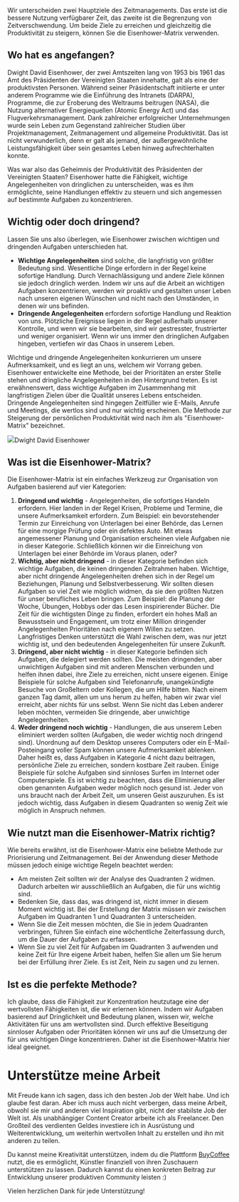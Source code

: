 Wir unterscheiden zwei Hauptziele des Zeitmanagements. Das erste ist die bessere Nutzung verfügbarer Zeit, das zweite ist die Begrenzung von Zeitverschwendung. Um beide Ziele zu erreichen und gleichzeitig die Produktivität zu steigern, können Sie die Eisenhower-Matrix verwenden.

Wo hat es angefangen?
---------------------

Dwight David Eisenhower, der zwei Amtszeiten lang von 1953 bis 1961 das Amt des Präsidenten der Vereinigten Staaten innehatte, galt als eine der produktivsten Personen. Während seiner Präsidentschaft initiierte er unter anderem Programme wie die Einführung des Intranets (DARPA), Programme, die zur Eroberung des Weltraums beitrugen (NASA), die Nutzung alternativer Energiequellen (Atomic Energy Act) und das Flugverkehrsmanagement. Dank zahlreicher erfolgreicher Unternehmungen wurde sein Leben zum Gegenstand zahlreicher Studien über Projektmanagement, Zeitmanagement und allgemeine Produktivität. Das ist nicht verwunderlich, denn er galt als jemand, der außergewöhnliche Leistungsfähigkeit über sein gesamtes Leben hinweg aufrechterhalten konnte.

Was war also das Geheimnis der Produktivität des Präsidenten der Vereinigten Staaten? Eisenhower hatte die Fähigkeit, wichtige Angelegenheiten von dringlichen zu unterscheiden, was es ihm ermöglichte, seine Handlungen effektiv zu steuern und sich angemessen auf bestimmte Aufgaben zu konzentrieren.

**Wichtig oder doch dringend?**
----------------------------

Lassen Sie uns also überlegen, wie Eisenhower zwischen wichtigen und dringenden Aufgaben unterschieden hat.

*   **Wichtige Angelegenheiten** sind solche, die langfristig von größter Bedeutung sind. Wesentliche Dinge erfordern in der Regel keine sofortige Handlung. Durch Vernachlässigung und andere Ziele können sie jedoch dringlich werden. Indem wir uns auf die Arbeit an wichtigen Aufgaben konzentrieren, werden wir proaktiv und gestalten unser Leben nach unseren eigenen Wünschen und nicht nach den Umständen, in denen wir uns befinden.
*   **Dringende Angelegenheiten** erfordern sofortige Handlung und Reaktion von uns. Plötzliche Ereignisse liegen in der Regel außerhalb unserer Kontrolle, und wenn wir sie bearbeiten, sind wir gestresster, frustrierter und weniger organisiert. Wenn wir uns immer den dringlichen Aufgaben hingeben, vertiefen wir das Chaos in unserem Leben.

Wichtige und dringende Angelegenheiten konkurrieren um unsere Aufmerksamkeit, und es liegt an uns, welchem wir Vorrang geben. Eisenhower entwickelte eine Methode, bei der Prioritäten an erster Stelle stehen und dringliche Angelegenheiten in den Hintergrund treten. Es ist erwähnenswert, dass wichtige Aufgaben im Zusammenhang mit langfristigen Zielen über die Qualität unseres Lebens entscheiden. Dringende Angelegenheiten sind hingegen Zeitfüller wie E-Mails, Anrufe und Meetings, die wertlos sind und nur wichtig erscheinen. Die Methode zur Steigerung der persönlichen Produktivität wird nach ihm als "Eisenhower-Matrix" bezeichnet.

![](https://miro.medium.com/max/1400/1*U3o5WOrYIlH7lcKkY8QwRg.jpeg)Dwight David Eisenhower

**Was ist die Eisenhower-Matrix?**
----------------------------------

Die Eisenhower-Matrix ist ein einfaches Werkzeug zur Organisation von Aufgaben basierend auf vier Kategorien:

1.  **Dringend und wichtig** - Angelegenheiten, die sofortiges Handeln erfordern. Hier landen in der Regel Krisen, Probleme und Termine, die unsere Aufmerksamkeit erfordern. Zum Beispiel: ein bevorstehender Termin zur Einreichung von Unterlagen bei einer Behörde, das Lernen für eine morgige Prüfung oder ein defektes Auto. Mit etwas angemessener Planung und Organisation erscheinen viele Aufgaben nie in dieser Kategorie. Schließlich können wir die Einreichung von Unterlagen bei einer Behörde im Voraus planen, oder?
2.  **Wichtig, aber nicht dringend** - in dieser Kategorie befinden sich wichtige Aufgaben, die keinen dringenden Zeitrahmen haben. Wichtige, aber nicht dringende Angelegenheiten drehen sich in der Regel um Beziehungen, Planung und Selbstverbesserung. Wir sollten diesen Aufgaben so viel Zeit wie möglich widmen, da sie den größten Nutzen für unser berufliches Leben bringen. Zum Beispiel: die Planung der Woche, Übungen, Hobbys oder das Lesen inspirierender Bücher. Die Zeit für die wichtigsten Dinge zu finden, erfordert ein hohes Maß an Bewusstsein und Engagement, um trotz einer Million dringender Angelegenheiten Prioritäten nach eigenem Willen zu setzen. Langfristiges Denken unterstützt die Wahl zwischen dem, was nur jetzt wichtig ist, und den bedeutenden Angelegenheiten für unsere Zukunft.
3.  **Dringend, aber nicht wichtig** - in dieser Kategorie befinden sich Aufgaben, die delegiert werden sollten. Die meisten dringenden, aber unwichtigen Aufgaben sind mit anderen Menschen verbunden und helfen ihnen dabei, ihre Ziele zu erreichen, nicht unsere eigenen. Einige Beispiele für solche Aufgaben sind Telefonanrufe, unangekündigte Besuche von Großeltern oder Kollegen, die um Hilfe bitten. Nach einem ganzen Tag damit, allen um uns herum zu helfen, haben wir zwar viel erreicht, aber nichts für uns selbst. Wenn Sie nicht das Leben anderer leben möchten, vermeiden Sie dringende, aber unwichtige Angelegenheiten.
4.  **Weder dringend noch wichtig** - Handlungen, die aus unserem Leben eliminiert werden sollten (Aufgaben, die weder wichtig noch dringend sind). Unordnung auf dem Desktop unseres Computers oder ein E-Mail-Posteingang voller Spam können unsere Aufmerksamkeit ablenken. Daher heißt es, dass Aufgaben in Kategorie 4 nicht dazu beitragen, persönliche Ziele zu erreichen, sondern kostbare Zeit rauben. Einige Beispiele für solche Aufgaben sind sinnloses Surfen im Internet oder Computerspiele. Es ist wichtig zu beachten, dass die Eliminierung aller oben genannten Aufgaben weder möglich noch gesund ist. Jeder von uns braucht nach der Arbeit Zeit, um unseren Geist auszuruhen. Es ist jedoch wichtig, dass Aufgaben in diesem Quadranten so wenig Zeit wie möglich in Anspruch nehmen.

**Wie nutzt man die Eisenhower-Matrix richtig?**
--------------------------------------------------

Wie bereits erwähnt, ist die Eisenhower-Matrix eine beliebte Methode zur Priorisierung und Zeitmanagement. Bei der Anwendung dieser Methode müssen jedoch einige wichtige Regeln beachtet werden:

*   Am meisten Zeit sollten wir der Analyse des Quadranten 2 widmen. Dadurch arbeiten wir ausschließlich an Aufgaben, die für uns wichtig sind.
*   Bedenken Sie, dass das, was dringend ist, nicht immer in diesem Moment wichtig ist. Bei der Erstellung der Matrix müssen wir zwischen Aufgaben im Quadranten 1 und Quadranten 3 unterscheiden.
*   Wenn Sie die Zeit messen möchten, die Sie in jedem Quadranten verbringen, führen Sie einfach eine wöchentliche Zeiterfassung durch, um die Dauer der Aufgaben zu erfassen.
*   Wenn Sie zu viel Zeit für Aufgaben im Quadranten 3 aufwenden und keine Zeit für Ihre eigene Arbeit haben, helfen Sie allen um Sie herum bei der Erfüllung ihrer Ziele. Es ist Zeit, Nein zu sagen und zu lernen.

**Ist es die perfekte Methode?**
-------------------

Ich glaube, dass die Fähigkeit zur Konzentration heutzutage eine der wertvollsten Fähigkeiten ist, die wir erlernen können. Indem wir Aufgaben basierend auf Dringlichkeit und Bedeutung planen, wissen wir, welche Aktivitäten für uns am wertvollsten sind. Durch effektive Beseitigung sinnloser Aufgaben oder Prioritäten können wir uns auf die Umsetzung der für uns wichtigen Dinge konzentrieren. Daher ist die Eisenhower-Matrix hier ideal geeignet.

Unterstütze meine Arbeit
===================

Mit Freude kann ich sagen, dass ich den besten Job der Welt habe. Und ich glaube fest daran. Aber ich muss auch nicht verbergen, dass meine Arbeit, obwohl sie mir und anderen viel Inspiration gibt, nicht der stabilste Job der Welt ist. Als unabhängiger Content Creator arbeite ich als Freelancer. Den Großteil des verdienten Geldes investiere ich in Ausrüstung und Weiterentwicklung, um weiterhin wertvollen Inhalt zu erstellen und ihn mit anderen zu teilen.

Du kannst meine Kreativität unterstützen, indem du die Plattform [BuyCoffee](https://buycoffee.to/leszekkrol) nutzt, die es ermöglicht, Künstler finanziell von ihren Zuschauern unterstützen zu lassen. Dadurch kannst du einen konkreten Beitrag zur Entwicklung unserer produktiven Community leisten :)

Vielen herzlichen Dank für jede Unterstützung!